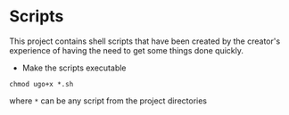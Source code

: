 # Scripts

This project contains shell scripts that have been created by the creator's experience of having the need to get some things done quickly.


- Make the scripts executable

`chmod ugo+x *.sh`

where `*` can be any script from the project directories
